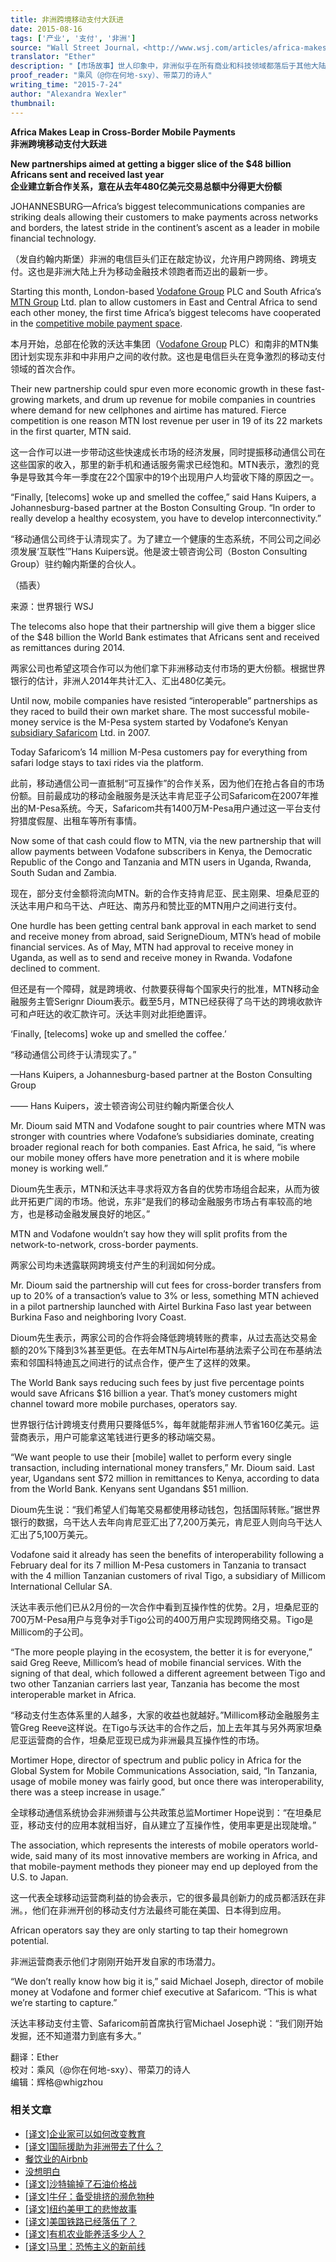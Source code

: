 ```yaml
---
title: 非洲跨境移动支付大跃进
date: 2015-08-16
tags: ['产业', '支付', '非洲']
source: "Wall Street Journal，<http://www.wsj.com/articles/africa-makes-leap-in-cross-border-mobile-payments-1437730380>"
translator: "Ether"
description: "【市场故事】世人印象中，非洲似乎在所有商业和科技领域都落后于其他大陆，然而，至少在一个领域，他们处于全球先锋地位。其实仔细观察的话，还可找到不少例子，在这个司法秩序和基础设施高度匮乏的地方，各种去中心化、低网络依赖度的设备，都广受欢迎。"
proof_reader: "乘风（@你在何地-sxy）、带菜刀的诗人"
writing_time: "2015-7-24"
author: "Alexandra Wexler"
thumbnail:
---
```


**Africa Makes Leap in Cross-Border Mobile Payments**  
**非洲跨境移动支付大跃进**

**New partnerships aimed at getting a bigger slice of the $48 billion Africans sent and received last year**  
**企业建立新合作关系，意在从去年****480****亿美元交易总额中分得更大份额**

JOHANNESBURG—Africa’s biggest telecommunications companies are striking deals allowing their customers to make payments across networks and borders, the latest stride in the continent’s ascent as a leader in mobile financial technology.

（发自约翰内斯堡）非洲的电信巨头们正在敲定协议，允许用户跨网络、跨境支付。这也是非洲大陆上升为移动金融技术领跑者而迈出的最新一步。

Starting this month, London-based [Vodafone Group](http://quotes.wsj.com/VOD) PLC and South Africa’s [MTN Group](http://quotes.wsj.com/MTNOY) Ltd. plan to allow customers in East and Central Africa to send each other money, the first time Africa’s biggest telecoms have cooperated in the [competitive mobile payment space](http://www.wsj.com/articles/making-change-mobile-pay-in-africa-1420156199).

本月开始，总部在伦敦的沃达丰集团（[Vodafone Group](http://quotes.wsj.com/VOD) PLC）和南非的MTN集团计划实现东非和中非用户之间的收付款。这也是电信巨头在竞争激烈的移动支付领域的首次合作。

Their new partnership could spur even more economic growth in these fast-growing markets, and drum up revenue for mobile companies in countries where demand for new cellphones and airtime has matured. Fierce competition is one reason MTN lost revenue per user in 19 of its 22 markets in the first quarter, MTN said.

这一合作可以进一步带动这些快速成长市场的经济发展，同时提振移动通信公司在这些国家的收入，那里的新手机和通话服务需求已经饱和。MTN表示，激烈的竞争是导致其今年一季度在22个国家中的19个出现用户人均营收下降的原因之一。

“Finally, [telecoms] woke up and smelled the coffee,” said Hans Kuipers, a Johannesburg-based partner at the Boston Consulting Group. “In order to really develop a healthy ecosystem, you have to develop interconnectivity.”

“移动通信公司终于认清现实了。为了建立一个健康的生态系统，不同公司之间必须发展‘互联性’”Hans Kuipers说。他是波士顿咨询公司（Boston Consulting Group）驻约翰内斯堡的合伙人。

（插表）

来源：世界银行 WSJ

The telecoms also hope that their partnership will give them a bigger slice of the $48 billion the World Bank estimates that Africans sent and received as remittances during 2014.

两家公司也希望这项合作可以为他们拿下非洲移动支付市场的更大份额。根据世界银行的估计，非洲人2014年共计汇入、汇出480亿美元。

Until now, mobile companies have resisted “interoperable” partnerships as they raced to build their own market share. The most successful mobile-money service is the M-Pesa system started by Vodafone’s Kenyan [subsidiary Safaricom](http://www.wsj.com/articles/banks-vie-for-a-piece-of-africas-mobile-banking-market-1408122166) Ltd. in 2007.

Today Safaricom’s 14 million M-Pesa customers pay for everything from safari lodge stays to taxi rides via the platform.

此前，移动通信公司一直抵制“可互操作”的合作关系，因为他们在抢占各自的市场份额。目前最成功的移动金融服务是沃达丰肯尼亚子公司Safaricom在2007年推出的M-Pesa系统。今天，Safaricom共有1400万M-Pesa用户通过这一平台支付狩猎度假屋、出租车等所有事情。

Now some of that cash could flow to MTN, via the new partnership that will allow payments between Vodafone subscribers in Kenya, the Democratic Republic of the Congo and Tanzania and MTN users in Uganda, Rwanda, South Sudan and Zambia.

现在，部分支付金额将流向MTN。新的合作支持肯尼亚、民主刚果、坦桑尼亚的沃达丰用户和乌干达、卢旺达、南苏丹和赞比亚的MTN用户之间进行支付。

One hurdle has been getting central bank approval in each market to send and receive money from abroad, said SerigneDioum, MTN’s head of mobile financial services. As of May, MTN had approval to receive money in Uganda, as well as to send and receive money in Rwanda. Vodafone declined to comment.

但还是有一个障碍，就是跨境收、付款要获得每个国家央行的批准，MTN移动金融服务主管Serignr Dioum表示。截至5月，MTN已经获得了乌干达的跨境收款许可和卢旺达的收汇款许可。沃达丰则对此拒绝置评。

‘Finally, [telecoms] woke up and smelled the coffee.’

“移动通信公司终于认清现实了。”

—Hans Kuipers, a Johannesburg-based partner at the Boston Consulting Group

—— Hans Kuipers，波士顿咨询公司驻约翰内斯堡合伙人

Mr. Dioum said MTN and Vodafone sought to pair countries where MTN was stronger with countries where Vodafone’s subsidiaries dominate, creating broader regional reach for both companies. East Africa, he said, “is where our mobile money offers have more penetration and it is where mobile money is working well.”

Dioum先生表示，MTN和沃达丰寻求将双方各自的优势市场组合起来，从而为彼此开拓更广阔的市场。他说，东非“是我们的移动金融服务市场占有率较高的地方，也是移动金融发展良好的地区。”

MTN and Vodafone wouldn’t say how they will split profits from the network-to-network, cross-border payments.

两家公司均未透露联网跨境支付产生的利润如何分成。

Mr. Dioum said the partnership will cut fees for cross-border transfers from up to 20% of a transaction’s value to 3% or less, something MTN achieved in a pilot partnership launched with Airtel Burkina Faso last year between Burkina Faso and neighboring Ivory Coast.

Dioum先生表示，两家公司的合作将会降低跨境转账的费率，从过去高达交易金额的20%下降到3%甚至更低。在去年MTN与Airtel布基纳法索子公司在布基纳法索和邻国科特迪瓦之间进行的试点合作，便产生了这样的效果。

The World Bank says reducing such fees by just five percentage points would save Africans $16 billion a year. That’s money customers might channel toward more mobile purchases, operators say.

世界银行估计跨境支付费用只要降低5%，每年就能帮非洲人节省160亿美元。运营商表示，用户可能拿这笔钱进行更多的移动端交易。

“We want people to use their [mobile] wallet to perform every single transaction, including international money transfers,” Mr. Dioum said. Last year, Ugandans sent $72 million in remittances to Kenya, according to data from the World Bank. Kenyans sent Ugandans $51 million.

Dioum先生说：“我们希望人们每笔交易都使用移动钱包，包括国际转账。”据世界银行的数据，乌干达人去年向肯尼亚汇出了7,200万美元，肯尼亚人则向乌干达人汇出了5,100万美元。

Vodafone said it already has seen the benefits of interoperability following a February deal for its 7 million M-Pesa customers in Tanzania to transact with the 4 million Tanzanian customers of rival Tigo, a subsidiary of Millicom International Cellular SA.

沃达丰表示他们已从2月份的一次合作中看到互操作性的优势。2月，坦桑尼亚的700万M-Pesa用户与竞争对手Tigo公司的400万用户实现跨网络交易。Tigo是Millicom的子公司。

“The more people playing in the ecosystem, the better it is for everyone,” said Greg Reeve, Millicom’s head of mobile financial services. With the signing of that deal, which followed a different agreement between Tigo and two other Tanzanian carriers last year, Tanzania has become the most interoperable market in Africa.

“移动支付生态体系里的人越多，大家的收益也就越好。”Millicom移动金融服务主管Greg Reeve这样说。在Tigo与沃达丰的合作之后，加上去年其与另外两家坦桑尼亚运营商的合作，坦桑尼亚现已成为非洲最具互操作性的市场。

Mortimer Hope, director of spectrum and public policy in Africa for the Global System for Mobile Communications Association, said, “In Tanzania, usage of mobile money was fairly good, but once there was interoperability, there was a steep increase in usage.”

全球移动通信系统协会非洲频谱与公共政策总监Mortimer Hope说到：“在坦桑尼亚，移动支付的应用本就相当好，自从建立了互操作性，使用率更是出现陡增。”

The association, which represents the interests of mobile operators world-wide, said many of its most innovative members are working in Africa, and that mobile-payment methods they pioneer may end up deployed from the U.S. to Japan.

这一代表全球移动运营商利益的协会表示，它的很多最具创新力的成员都活跃在非洲。，他们在非洲开创的移动支付方法最终可能在美国、日本得到应用。

African operators say they are only starting to tap their homegrown potential.

非洲运营商表示他们才刚刚开始开发自家的市场潜力。

“We don’t really know how big it is,” said Michael Joseph, director of mobile money at Vodafone and former chief executive at Safaricom. “This is what we’re starting to capture.”

沃达丰移动支付主管、Safaricom前首席执行官Michael Joseph说：“我们刚开始发掘，还不知道潜力到底有多大。”


翻译：Ether  
校对：乘风（@你在何地-sxy）、带菜刀的诗人  
编辑：辉格@whigzhou


### 相关文章

* [[译文]企业家可以如何改变教育](https://headsalon.org/archives/7525.html "[译文]企业家可以如何改变教育")
* [[译文]国际援助为非洲带去了什么？](https://headsalon.org/archives/7518.html "[译文]国际援助为非洲带去了什么？")
* [餐饮业的Airbnb](https://headsalon.org/archives/7609.html "餐饮业的Airbnb")
* [没想明白](https://headsalon.org/archives/7597.html "没想明白")
* [[译文]沙特输掉了石油价格战](https://headsalon.org/archives/7249.html "[译文]沙特输掉了石油价格战")
* [[译文]牛仔：备受排挤的濒危物种](https://headsalon.org/archives/7180.html "[译文]牛仔：备受排挤的濒危物种")
* [[译文]纽约美甲工的悲惨故事](https://headsalon.org/archives/7159.html "[译文]纽约美甲工的悲惨故事")
* [[译文]美国铁路已经落伍了？](https://headsalon.org/archives/7084.html "[译文]美国铁路已经落伍了？")
* [[译文]有机农业能养活多少人？](https://headsalon.org/archives/6980.html "[译文]有机农业能养活多少人？")
* [[译文]马里：恐怖主义的新前线](https://headsalon.org/archives/6707.html "[译文]马里：恐怖主义的新前线")
